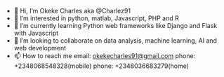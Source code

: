 - 👋 Hi, I’m Okeke Charles aka @Charlez91
- 👀 I’m interested in python, matlab, Javascript, PHP and R
- 🌱 I’m currently learning Python web frameworks like Django and Flask with Javascript
- 💞️ I’m looking to collaborate on data analysis, machine learning, AI and web development
- 📫 How to reach me email: okekecharles91@gmail.com
                    phone: +2348068548328(mobile)
                    phone: +2348036683279(home)

<!---
Charlez91/Charlez91 is a ✨ special ✨ repository because its `README.md` (this file) appears on your GitHub profile.
You can click the Preview link to take a look at your changes.
--->
